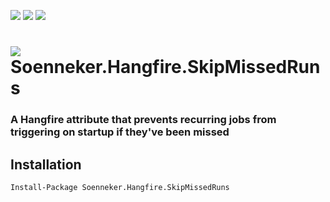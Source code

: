[![](https://img.shields.io/nuget/v/Soenneker.Hangfire.SkipMissedRuns.svg?style=for-the-badge)](https://www.nuget.org/packages/Soenneker.Hangfire.SkipMissedRuns/)
[![](https://img.shields.io/github/actions/workflow/status/soenneker/soenneker.hangfire.skipmissedruns/publish-package.yml?style=for-the-badge)](https://github.com/soenneker/soenneker.hangfire.skipmissedruns/actions/workflows/publish-package.yml)
[![](https://img.shields.io/nuget/dt/Soenneker.Hangfire.SkipMissedRuns.svg?style=for-the-badge)](https://www.nuget.org/packages/Soenneker.Hangfire.SkipMissedRuns/)

# ![](https://user-images.githubusercontent.com/4441470/224455560-91ed3ee7-f510-4041-a8d2-3fc093025112.png) Soenneker.Hangfire.SkipMissedRuns
### A Hangfire attribute that prevents recurring jobs from triggering on startup if they've been missed

## Installation

```
Install-Package Soenneker.Hangfire.SkipMissedRuns
```
